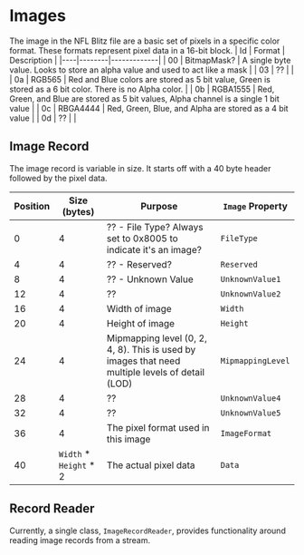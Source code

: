# Images
The image in the NFL Blitz file are a basic set of pixels in a specific color format.  These formats represent pixel 
data in a 16-bit block.
| Id | Format | Description |
|----|--------|-------------|
| 00 | BitmapMask? | A single byte value.  Looks to store an alpha value and used to act like a mask |
| 03 | ?? | |
| 0a | RGB565 | Red and Blue colors are stored as 5 bit value, Green is stored as a 6 bit color.  There is no Alpha color. |
| 0b | RGBA1555 | Red, Green, and Blue are stored as 5 bit values, Alpha channel is a single 1 bit value |
| 0c | RBGA4444 | Red, Green, Blue, and Alpha are stored as a 4 bit value |
| 0d | ?? | |

## Image Record
The image record is variable in size.  It starts off with a 40 byte header followed by the pixel data.

| Position | Size (bytes) | Purpose | `Image` Property |
|----------|--------------|---------|------------------|
| 0 | 4 | ?? - File Type? Always set to 0x8005 to indicate it's an image? | `FileType`|
| 4 | 4 | ?? - Reserved? | `Reserved` |
| 8 | 4 | ?? - Unknown Value | `UnknownValue1` |
| 12 | 4 | ?? | `UnknownValue2`
| 16 | 4 | Width of image | `Width` |
| 20 | 4 | Height of image | `Height` |
| 24 | 4 | Mipmapping level (0, 2, 4, 8).  This is used by images that need multiple levels of detail (LOD) | `MipmappingLevel` |
| 28 | 4 | ?? | `UnknownValue4` |
| 32 | 4 | ?? | `UnknownValue5` |
| 36 | 4 | The pixel format used in this image | `ImageFormat` |
| 40 | `Width` * `Height` * 2 | The actual pixel data | `Data` |

## Record Reader
Currently, a single class, `ImageRecordReader`, provides functionality around reading image records from a stream.
